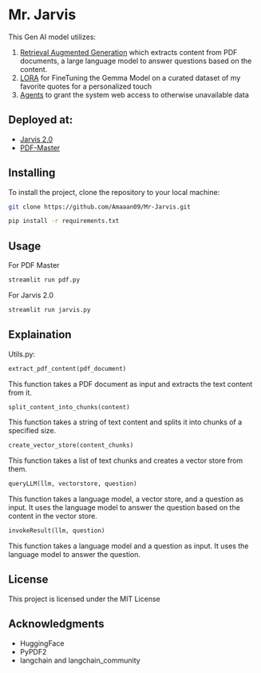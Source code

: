 # Mr. Jarvis

This Gen AI model utilizes:
1. [Retrieval Augmented Generation](https://research.ibm.com/blog/retrieval-augmented-generation-RAG) which extracts content from PDF documents, a large language model to answer questions based on the content.
2. [LORA](https://huggingface.co/docs/diffusers/main/en/training/lora) for FineTuning the Gemma Model on a curated dataset of my favorite quotes for a personalized touch 
3. [Agents](https://python.langchain.com/docs/modules/agents/) to grant the system web access to otherwise unavailable data

## Deployed at: 
- [Jarvis 2.0](https://mr-jarvis.streamlit.app/)
- [PDF-Master](https://jarvis-pdf-master.streamlit.app/)

## Installing
To install the project, clone the repository to your local machine:

```bash
git clone https://github.com/Amaaan09/Mr-Jarvis.git
```

```bash
pip install -r requirements.txt
```

## Usage

For PDF Master
```python
streamlit run pdf.py
```

For Jarvis 2.0
```python
streamlit run jarvis.py
```


## Explaination
Utils.py: 

```python
extract_pdf_content(pdf_document)
```
This function takes a PDF document as input and extracts the text content from it.

```python
split_content_into_chunks(content)
```
This function takes a string of text content and splits it into chunks of a specified size.

```python
create_vector_store(content_chunks)
```
This function takes a list of text chunks and creates a vector store from them.

```python
queryLLM(llm, vectorstore, question)
```
This function takes a language model, a vector store, and a question as input. It uses the language model to answer the question based on the content in the vector store.

```python
invokeResult(llm, question)
```
This function takes a language model and a question as input. It uses the language model to answer the question.


## License
This project is licensed under the MIT License 

## Acknowledgments
- HuggingFace
- PyPDF2
- langchain and langchain_community
